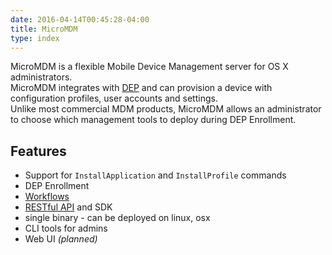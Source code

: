 ```yaml
---
date: 2016-04-14T00:45:28-04:00
title: MicroMDM 
type: index
---
```

MicroMDM is a flexible Mobile Device Management server for OS X administrators.   
MicroMDM integrates with [DEP](http://www.apple.com/business/dep/) and can provision a device with configuration profiles, user accounts and settings.  
Unlike most commercial MDM products, MicroMDM allows an administrator to choose which management tools to deploy during DEP Enrollment.

## Features
* Support for `InstallApplication` and `InstallProfile` commands
* DEP Enrollment
* [Workflows](workflows/)
* [RESTful API](management-api/) and SDK
* single binary - can be deployed on linux, osx
* CLI tools for admins
* Web UI *(planned)*

